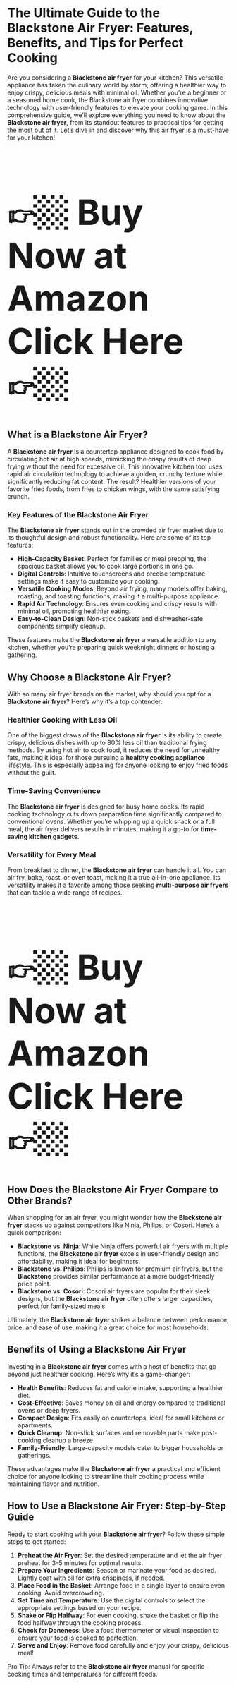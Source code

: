 # The Ultimate Guide to the Blackstone Air Fryer: Features, Benefits, and Tips for Perfect Cooking

Are you considering a **Blackstone air fryer** for your kitchen? This versatile appliance has taken the culinary world by storm, offering a healthier way to enjoy crispy, delicious meals with minimal oil. Whether you're a beginner or a seasoned home cook, the Blackstone air fryer combines innovative technology with user-friendly features to elevate your cooking game. In this comprehensive guide, we’ll explore everything you need to know about the **Blackstone air fryer**, from its standout features to practical tips for getting the most out of it. Let’s dive in and discover why this air fryer is a must-have for your kitchen!

<h1 style="font-size: 80px;">
  <a href="https://amzn.to/4dDhrku" style="text-decoration: none; color: inherit;">
👉🏼 Buy Now at Amazon Click Here 👉🏼
  </a>
</h1>

## What is a Blackstone Air Fryer?

A **Blackstone air fryer** is a countertop appliance designed to cook food by circulating hot air at high speeds, mimicking the crispy results of deep frying without the need for excessive oil. This innovative kitchen tool uses rapid air circulation technology to achieve a golden, crunchy texture while significantly reducing fat content. The result? Healthier versions of your favorite fried foods, from fries to chicken wings, with the same satisfying crunch.

### Key Features of the Blackstone Air Fryer

The **Blackstone air fryer** stands out in the crowded air fryer market due to its thoughtful design and robust functionality. Here are some of its top features:

- **High-Capacity Basket**: Perfect for families or meal prepping, the spacious basket allows you to cook large portions in one go.
- **Digital Controls**: Intuitive touchscreens and precise temperature settings make it easy to customize your cooking.
- **Versatile Cooking Modes**: Beyond air frying, many models offer baking, roasting, and toasting functions, making it a multi-purpose appliance.
- **Rapid Air Technology**: Ensures even cooking and crispy results with minimal oil, promoting healthier eating.
- **Easy-to-Clean Design**: Non-stick baskets and dishwasher-safe components simplify cleanup.

These features make the **Blackstone air fryer** a versatile addition to any kitchen, whether you’re preparing quick weeknight dinners or hosting a gathering.

## Why Choose a Blackstone Air Fryer?

With so many air fryer brands on the market, why should you opt for a **Blackstone air fryer**? Here’s why it’s a top contender:

### Healthier Cooking with Less Oil

One of the biggest draws of the **Blackstone air fryer** is its ability to create crispy, delicious dishes with up to 80% less oil than traditional frying methods. By using hot air to cook food, it reduces the need for unhealthy fats, making it ideal for those pursuing a **healthy cooking appliance** lifestyle. This is especially appealing for anyone looking to enjoy fried foods without the guilt.

### Time-Saving Convenience

The **Blackstone air fryer** is designed for busy home cooks. Its rapid cooking technology cuts down preparation time significantly compared to conventional ovens. Whether you’re whipping up a quick snack or a full meal, the air fryer delivers results in minutes, making it a go-to for **time-saving kitchen gadgets**.

### Versatility for Every Meal

From breakfast to dinner, the **Blackstone air fryer** can handle it all. You can air fry, bake, roast, or even toast, making it a true all-in-one appliance. Its versatility makes it a favorite among those seeking **multi-purpose air fryers** that can tackle a wide range of recipes.

<h1 style="font-size: 80px;">
  <a href="https://amzn.to/4dDhrku" style="text-decoration: none; color: inherit;">
👉🏼 Buy Now at Amazon Click Here 👉🏼
  </a>
</h1>

## How Does the Blackstone Air Fryer Compare to Other Brands?

When shopping for an air fryer, you might wonder how the **Blackstone air fryer** stacks up against competitors like Ninja, Philips, or Cosori. Here’s a quick comparison:

- **Blackstone vs. Ninja**: While Ninja offers powerful air fryers with multiple functions, the **Blackstone air fryer** excels in user-friendly design and affordability, making it ideal for beginners.
- **Blackstone vs. Philips**: Philips is known for premium air fryers, but the **Blackstone** provides similar performance at a more budget-friendly price point.
- **Blackstone vs. Cosori**: Cosori air fryers are popular for their sleek designs, but the **Blackstone air fryer** often offers larger capacities, perfect for family-sized meals.

Ultimately, the **Blackstone air fryer** strikes a balance between performance, price, and ease of use, making it a great choice for most households.

## Benefits of Using a Blackstone Air Fryer

Investing in a **Blackstone air fryer** comes with a host of benefits that go beyond just healthier cooking. Here’s why it’s a game-changer:

- **Health Benefits**: Reduces fat and calorie intake, supporting a healthier diet.
- **Cost-Effective**: Saves money on oil and energy compared to traditional ovens or deep fryers.
- **Compact Design**: Fits easily on countertops, ideal for small kitchens or apartments.
- **Quick Cleanup**: Non-stick surfaces and removable parts make post-cooking cleanup a breeze.
- **Family-Friendly**: Large-capacity models cater to bigger households or gatherings.

These advantages make the **Blackstone air fryer** a practical and efficient choice for anyone looking to streamline their cooking process while maintaining flavor and nutrition.

## How to Use a Blackstone Air Fryer: Step-by-Step Guide

Ready to start cooking with your **Blackstone air fryer**? Follow these simple steps to get started:

1. **Preheat the Air Fryer**: Set the desired temperature and let the air fryer preheat for 3–5 minutes for optimal results.
2. **Prepare Your Ingredients**: Season or marinate your food as desired. Lightly coat with oil for extra crispiness, if needed.
3. **Place Food in the Basket**: Arrange food in a single layer to ensure even cooking. Avoid overcrowding.
4. **Set Time and Temperature**: Use the digital controls to select the appropriate settings based on your recipe.
5. **Shake or Flip Halfway**: For even cooking, shake the basket or flip the food halfway through the cooking process.
6. **Check for Doneness**: Use a food thermometer or visual inspection to ensure your food is cooked to perfection.
7. **Serve and Enjoy**: Remove food carefully and enjoy your crispy, delicious meal!

Pro Tip: Always refer to the **Blackstone air fryer** manual for specific cooking times and temperatures for different foods.

<h1 style="font-size: 80px;">
  <a href="https://amzn.to/4dDhrku" style="text-decoration: none; color: inherit;">
👉🏼 Buy Now at Amazon Click Here 👉🏼
  </a>
</h1>

## Top Recipes to Try with Your Blackstone Air Fryer

The **Blackstone air fryer** is perfect for a wide variety of dishes. Here are some crowd-pleasing recipes to get you started:

### 1. Crispy Air Fryer French Fries
- **Ingredients**: Potatoes, olive oil, salt, pepper, paprika.
- **Instructions**: Cut potatoes into fries, toss with oil and seasonings, and air fry at 400°F for 15–20 minutes, shaking halfway.
- **Why It Works**: The **Blackstone air fryer** delivers perfectly crispy fries with a fluffy interior.

### 2. Juicy Air Fryer Chicken Wings
- **Ingredients**: Chicken wings, buffalo sauce, garlic powder, salt.
- **Instructions**: Season wings, air fry at 380°F for 25 minutes, flipping halfway, then toss in sauce.
- **Why It Works**: The air fryer ensures crispy skin without the mess of deep frying.

### 3. Air Fryer Veggie Medley
- **Ingredients**: Zucchini, bell peppers, onions, olive oil, Italian seasoning.
- **Instructions**: Toss veggies with oil and seasoning, air fry at 375°F for 10–12 minutes.
- **Why It Works**: Retains nutrients and flavor while achieving a caramelized texture.

These recipes showcase the versatility of the **Blackstone air fryer** and its ability to handle everything from snacks to full meals.

## Tips for Getting the Most Out of Your Blackstone Air Fryer

To maximize your **Blackstone air fryer** experience, keep these tips in mind:

- **Don’t Overcrowd the Basket**: Overloading can prevent even cooking and reduce crispiness.
- **Use a Light Oil Spray**: A small amount of oil enhances texture without adding excess calories.
- **Experiment with Settings**: Try different temperatures and times to find what works best for your recipes.
- **Clean Regularly**: Remove food residue after each use to maintain performance and hygiene.
- **Use Parchment Liners**: For sticky foods, parchment liners make cleanup even easier.

By following these tips, you’ll ensure your **Blackstone air fryer** performs at its best every time.

## Maintenance and Care for Your Blackstone Air Fryer

Proper maintenance extends the life of your **Blackstone air fryer**. Here’s how to keep it in top shape:

- **Clean After Every Use**: Wipe down the exterior and wash the basket with warm, soapy water or in the dishwasher.
- **Avoid Abrasive Cleaners**: Use soft sponges to prevent scratching the non-stick coating.
- **Check for Wear**: Inspect cords and components regularly for signs of damage.
- **Store Properly**: Keep in a dry, cool place to avoid moisture buildup.

Regular care ensures your **Blackstone air fryer** remains a reliable kitchen companion for years.

<h1 style="font-size: 80px;">
  <a href="https://amzn.to/4dDhrku" style="text-decoration: none; color: inherit;">
👉🏼 Buy Now at Amazon Click Here 👉🏼
  </a>
</h1>

## Common Mistakes to Avoid with Your Blackstone Air Fryer

Even seasoned cooks can make mistakes when using an air fryer. Here are some pitfalls to avoid:

- **Overfilling the Basket**: This leads to uneven cooking and soggy results.
- **Skipping Preheating**: Preheating ensures consistent cooking temperatures.
- **Using Too Much Oil**: A light mist is enough; excess oil can create smoke.
- **Ignoring the Manual**: Each **Blackstone air fryer** model has specific guidelines for best results.

Avoiding these mistakes will help you achieve perfect results every time you use your **multi-purpose air fryer**.

## Why the Blackstone Air Fryer is Perfect for Beginners

If you’re new to air frying, the **Blackstone air fryer** is an excellent choice. Its intuitive controls and clear instructions make it easy for beginners to get started. The digital interface simplifies temperature and time settings, while the spacious basket allows for experimentation without overwhelming complexity. Plus, the **Blackstone air fryer** comes with recipe guides to inspire new users, making it a top pick for those seeking a **beginner-friendly air fryer**.

## How the Blackstone Air Fryer Supports a Healthy Lifestyle

The **Blackstone air fryer** is a game-changer for health-conscious cooks. By reducing oil usage, it helps lower fat and calorie intake, which can support weight management and heart health. Its ability to cook vegetables, lean meats, and fish with minimal oil makes it easier to maintain a balanced diet without sacrificing flavor. For those focused on **healthy cooking appliances**, the **Blackstone air fryer** is a must-have.

## Where to Buy a Blackstone Air Fryer

Ready to bring home a **Blackstone air fryer**? You can find it at major retailers like Amazon, where you’ll often get the best deals and fast shipping. Check out the latest models and customer reviews to find the perfect fit for your kitchen.

<h1 style="font-size: 80px;">
  <a href="https://amzn.to/4dDhrku" style="text-decoration: none; color: inherit;">
👉🏼 Buy Now at Amazon Click Here 👉🏼
  </a>
</h1>

## Frequently Asked Questions (FAQ)

### What can you cook in a Blackstone air fryer?
You can cook a wide variety of foods in a **Blackstone air fryer**, including fries, chicken wings, vegetables, fish, pastries, and even desserts like donuts. Its versatile cooking modes also allow for baking, roasting, and toasting, making it suitable for breakfast, lunch, dinner, and snacks.

### How does the Blackstone air fryer work?
The **Blackstone air fryer** uses rapid air circulation technology to cook food by surrounding it with hot air, mimicking the effects of deep frying with little to no oil. This results in crispy, evenly cooked food with reduced fat content.

### Is the Blackstone air fryer easy to clean?
Yes, the **Blackstone air fryer** is designed for easy cleaning. Its non-stick basket and removable parts are dishwasher-safe, and the exterior can be wiped down with a damp cloth. Regular cleaning prevents buildup and maintains performance.

### How does the Blackstone air fryer compare to other brands?
The **Blackstone air fryer** offers a balance of affordability, large capacity, and user-friendly features, making it competitive with brands like Ninja, Philips, and Cosori. It’s particularly well-suited for families and beginners due to its spacious design and intuitive controls.

## Conclusion: Elevate Your Cooking with the Blackstone Air Fryer

The **Blackstone air fryer** is more than just a kitchen appliance—it’s a gateway to healthier, faster, and more versatile cooking. With its advanced features, user-friendly design, and ability to create delicious, crispy meals with minimal oil, it’s no wonder why this air fryer is a favorite among home cooks. Whether you’re looking to whip up quick weeknight dinners, impress guests with tasty appetizers, or explore new recipes, the **Blackstone air fryer** has you covered.

Ready to transform your kitchen? Don’t wait—grab your **Blackstone air fryer** today and start enjoying crispy, guilt-free meals! Check out the latest deals on Amazon and take the first step toward healthier, hassle-free cooking.

<h1 style="font-size: 80px;">
  <a href="https://amzn.to/4dDhrku" style="text-decoration: none; color: inherit;">
👉🏼 Buy Now at Amazon Click Here 👉🏼
  </a>
</h1>